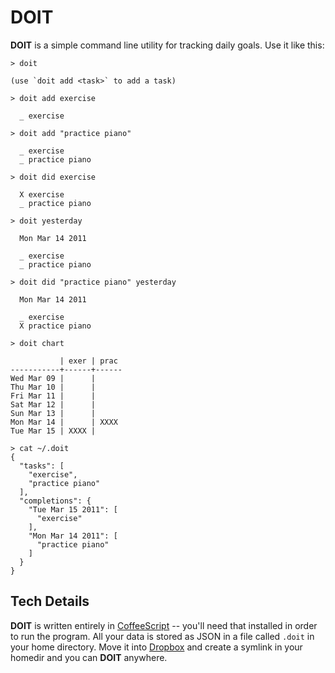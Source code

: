 # DOIT


**DOIT** is a simple command line utility for tracking daily goals. Use it like this:

    > doit

    (use `doit add <task>` to add a task)

    > doit add exercise

      _ exercise

    > doit add "practice piano"

      _ exercise
      _ practice piano

    > doit did exercise

      X exercise
      _ practice piano

    > doit yesterday

      Mon Mar 14 2011

      _ exercise
      _ practice piano

    > doit did "practice piano" yesterday

      Mon Mar 14 2011

      _ exercise
      X practice piano

    > doit chart

               | exer | prac
    -----------+------+------
    Wed Mar 09 |      |
    Thu Mar 10 |      |
    Fri Mar 11 |      |
    Sat Mar 12 |      |
    Sun Mar 13 |      |
    Mon Mar 14 |      | XXXX
    Tue Mar 15 | XXXX |

    > cat ~/.doit
    {
      "tasks": [
        "exercise",
        "practice piano"
      ],
      "completions": {
        "Tue Mar 15 2011": [
          "exercise"
        ],
        "Mon Mar 14 2011": [
          "practice piano"
        ]
      }
    }

## Tech Details

**DOIT** is written entirely in [CoffeeScript][cfs] -- you'll need that installed in order to run the program. All your data is stored as JSON in a file called `.doit` in your home directory. Move it into [Dropbox][drb] and create a symlink in your homedir and you can **DOIT** anywhere.

  [cfs]: http://jashkenas.github.com/coffee-script
  [drb]: http://www.dropbox.com
